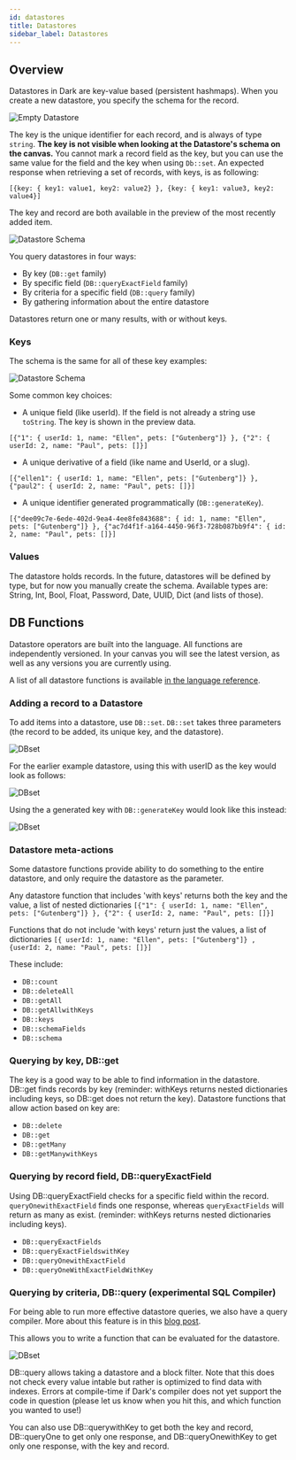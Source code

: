 ```yaml
---
id: datastores
title: Datastores
sidebar_label: Datastores
---
```


## Overview

Datastores in Dark are key-value based (persistent hashmaps). When you create a new datastore, you specify the schema for the record.

![Empty Datastore](assets/datastores/empty.png)

The key is the unique identifier for each record, and is always of type `string`. **The key is not visible when looking at the Datastore's schema on the canvas.**  You cannot mark a record field as the key, but you can use the same value for the field and the key when using `Db::set`. An expected response when retrieving a set of records, with keys, is as following:

`[{key: {
        key1: value1,
        key2: value2}
}, {key: {
        key1: value3,
        key2: value4}]`

The key and record are both available in the preview of the most recently added item.

![Datastore Schema](assets/datastores/id_as_key.png)

You query datastores in four ways:
- By key (`DB::get` family)
- By specific field (`DB::queryExactField` family)
- By criteria for a specific field (`DB::query` family)
- By gathering information about the entire datastore

Datastores return one or many results, with or without keys.

### Keys

The schema is the same for all of these key examples:

![Datastore Schema](assets/datastores/schema.png)


Some common key choices: 

- A unique field (like userId). If the field is not already a string use `toString`. The key is shown in the preview data.

`[{"1": {
        userId: 1,
        name: "Ellen",
        pets: ["Gutenberg"]}
}, {"2": {
        userId: 2,
        name: "Paul",
        pets: []}]`

- A unique derivative of a field (like name and UserId, or a slug).

`[{"ellen1": {
        userId: 1,
        name: "Ellen",
        pets: ["Gutenberg"]}
}, {"paul2": {
        userId: 2,
        name: "Paul",
        pets: []}]`

- A unique identifier generated programmatically (`DB::generateKey`).

`[{"dee09c7e-6ede-402d-9ea4-4ee8fe843688": {
        id: 1,
        name: "Ellen",
        pets: ["Gutenberg"]}
}, {"ac7d4f1f-a164-4450-96f3-728b087bb9f4": {
        id: 2,
        name: "Paul",
        pets: []}]`

### Values

The datastore holds records. In the future, datastores will be defined by type, but for now you manually create the schema. Available types are: String, Int, Bool, Float, Password, Date, UUID, Dict (and lists of those).

## DB Functions

Datastore operators are built into the language. All functions are independently versioned. In your canvas you will see the latest version, as well as any versions you are currently using. 

A list of all datastore functions is available [in the language reference](https://ops-documentation.builtwithdark.com/?pretty=1).


### Adding a record to a Datastore
To add items into a datastore, use `DB::set`. `DB::set` takes three parameters (the record to be added, its unique key, and the datastore).

![DBset](assets/datastores/dbset_empty.png)

For the earlier example datastore, using this with userID as the key would look as follows:

![DBset](assets/datastores/dbset.png)

Using the a generated key with `DB::generateKey` would look like this instead:

![DBset](assets/datastores/dbset_genkey.png)

### Datastore meta-actions

Some datastore functions provide ability to do something to the entire datastore, and only require the datastore as the parameter. 

Any datastore function that includes 'with keys' returns both the key and the value, a list of nested dictionaries `[{"1": {
        userId: 1,
        name: "Ellen",
        pets: ["Gutenberg"]}
}, {"2": {
        userId: 2,
        name: "Paul",
        pets: []}]`

Functions that do not include 'with keys' return just the values, a list of dictionaries `[{
        userId: 1,
        name: "Ellen",
        pets: ["Gutenberg"]}
, {userId: 2,
        name: "Paul",
        pets: []}]`

These include:
- `DB::count`
- `DB::deleteAll`
- `DB::getAll`
- `DB::getAllwithKeys`
- `DB::keys`
- `DB::schemaFields`
- `DB::schema`

### Querying by key, DB::get

The key is a good way to be able to find information in the datastore. DB::get finds records by key (reminder: withKeys returns nested dictionaries including keys, so DB::get does not return the key). Datastore functions that allow action based on key are:

- `DB::delete`
- `DB::get`
- `DB::getMany`
- `DB::getManywithKeys`

### Querying by record field, DB::queryExactField

Using DB::queryExactField checks for a specific field within the record. `queryOnewithExactField` finds one response, whereas `queryExactFields` will return as many as exist. (reminder: withKeys returns nested dictionaries including keys).

- `DB::queryExactFields`
- `DB::queryExactFieldswithKey`
- `DB::queryOnewithExactField`
- `DB::queryOneWithExactFieldWithKey`

### Querying by criteria, DB::query (experimental SQL Compiler)

For being able to run more effective datastore queries, we also have a query compiler. More about this feature is in this [blog post](https://medium.com/darklang/compiling-dark-to-sql-bb8918d1acdd).

This allows you to write a function that can be evaluated for the datastore.

![DBset](assets/datastores/dbquery.png)

DB::query allows taking a datastore and a block filter. Note that this does not check every value intable but rather is optimized to find data with indexes. Errors at compile-time if Dark's compiler does not yet support the code in question (please let us know when you hit this, and which function you wanted to use!)

You can also use DB::querywithKey to get both the key and record, DB::queryOne to get only one response, and DB::queryOnewithKey to get only one response, with the key and record.
